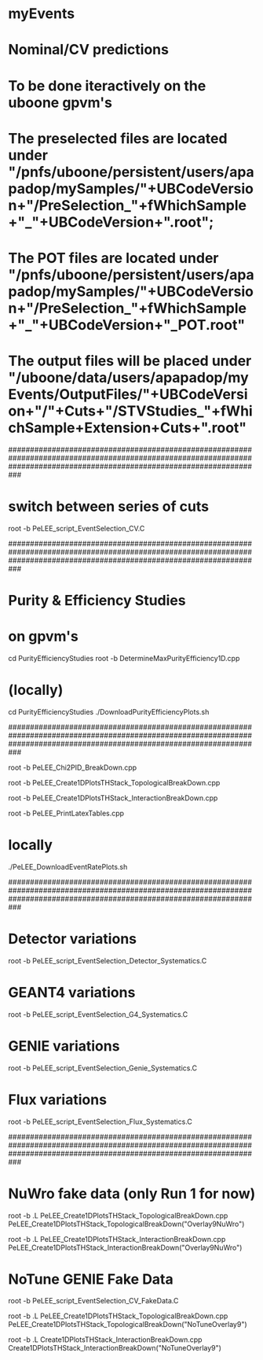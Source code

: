 # myEvents

# Nominal/CV predictions 
# To be done iteractively on the uboone gpvm's
# The preselected files are located under "/pnfs/uboone/persistent/users/apapadop/mySamples/"+UBCodeVersion+"/PreSelection_"+fWhichSample+"_"+UBCodeVersion+".root";
# The POT files are located under "/pnfs/uboone/persistent/users/apapadop/mySamples/"+UBCodeVersion+"/PreSelection_"+fWhichSample+"_"+UBCodeVersion+"_POT.root"
# The output files will be placed under "/uboone/data/users/apapadop/myEvents/OutputFiles/"+UBCodeVersion+"/"+Cuts+"/STVStudies_"+fWhichSample+Extension+Cuts+".root"

###########################################################################################################################################################################

# switch between series of cuts

root -b PeLEE_script_EventSelection_CV.C 

###########################################################################################################################################################################

# Purity & Efficiency Studies

# on gpvm's
cd PurityEfficiencyStudies
root -b DetermineMaxPurityEfficiency1D.cpp

# (locally)
cd PurityEfficiencyStudies
./DownloadPurityEfficiencyPlots.sh

###########################################################################################################################################################################

root -b PeLEE_Chi2PID_BreakDown.cpp

root -b PeLEE_Create1DPlotsTHStack_TopologicalBreakDown.cpp

root -b PeLEE_Create1DPlotsTHStack_InteractionBreakDown.cpp

root -b PeLEE_PrintLatexTables.cpp

# locally
./PeLEE_DownloadEventRatePlots.sh

###########################################################################################################################################################################

# Detector variations

root -b PeLEE_script_EventSelection_Detector_Systematics.C

# GEANT4 variations

root -b PeLEE_script_EventSelection_G4_Systematics.C

# GENIE variations

root -b PeLEE_script_EventSelection_Genie_Systematics.C

# Flux variations

root -b PeLEE_script_EventSelection_Flux_Systematics.C

###########################################################################################################################################################################

# NuWro fake data (only Run 1 for now)

root -b
.L PeLEE_Create1DPlotsTHStack_TopologicalBreakDown.cpp
PeLEE_Create1DPlotsTHStack_TopologicalBreakDown("Overlay9NuWro")

root -b
.L PeLEE_Create1DPlotsTHStack_InteractionBreakDown.cpp
PeLEE_Create1DPlotsTHStack_InteractionBreakDown("Overlay9NuWro")

# NoTune GENIE Fake Data

root -b PeLEE_script_EventSelection_CV_FakeData.C 

root -b
.L PeLEE_Create1DPlotsTHStack_TopologicalBreakDown.cpp
PeLEE_Create1DPlotsTHStack_TopologicalBreakDown("NoTuneOverlay9")

root -b
.L Create1DPlotsTHStack_InteractionBreakDown.cpp
Create1DPlotsTHStack_InteractionBreakDown("NoTuneOverlay9")

